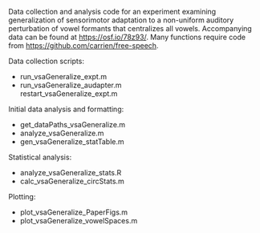Data collection and analysis code for an experiment examining generalization of sensorimotor adaptation to a non-uniform auditory perturbation of vowel formants that centralizes all vowels. Accompanying data can be found at https://osf.io/78z93/. Many functions require code from https://github.com/carrien/free-speech.

Data collection scripts:

<ul><li>run_vsaGeneralize_expt.m</li>
    <li>run_vsaGeneralize_audapter.m</li>
    restart_vsaGeneralize_expt.m</li>
</ul>

Initial data analysis and formatting:

<ul><li>get_dataPaths_vsaGeneralize.m</li>
    <li>analyze_vsaGeneralize.m</li>
    <li>gen_vsaGeneralize_statTable.m</li>
</ul>

Statistical analysis:

<ul><li>analyze_vsaGeneralize_stats.R</li>
    <li>calc_vsaGeneralize_circStats.m</li>
</ul>

Plotting:

<ul><li>plot_vsaGeneralize_PaperFigs.m</li>
    <li>plot_vsaGeneralize_vowelSpaces.m</li>
</ul>
